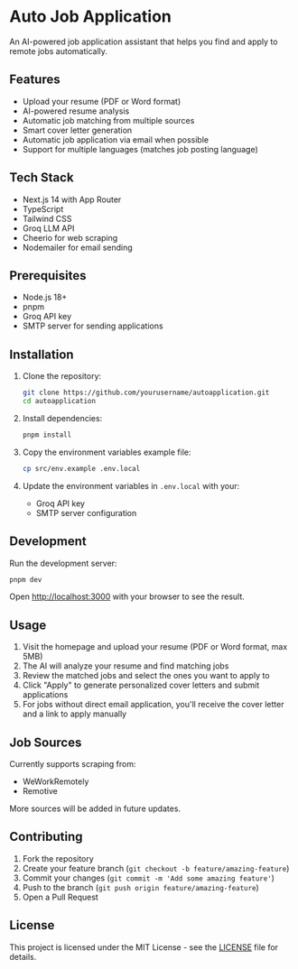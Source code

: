 # Auto Job Application

An AI-powered job application assistant that helps you find and apply to remote jobs automatically.

## Features

- Upload your resume (PDF or Word format)
- AI-powered resume analysis
- Automatic job matching from multiple sources
- Smart cover letter generation
- Automatic job application via email when possible
- Support for multiple languages (matches job posting language)

## Tech Stack

- Next.js 14 with App Router
- TypeScript
- Tailwind CSS
- Groq LLM API
- Cheerio for web scraping
- Nodemailer for email sending

## Prerequisites

- Node.js 18+
- pnpm
- Groq API key
- SMTP server for sending applications

## Installation

1. Clone the repository:
   ```bash
   git clone https://github.com/yourusername/autoapplication.git
   cd autoapplication
   ```

2. Install dependencies:
   ```bash
   pnpm install
   ```

3. Copy the environment variables example file:
   ```bash
   cp src/env.example .env.local
   ```

4. Update the environment variables in `.env.local` with your:
   - Groq API key
   - SMTP server configuration

## Development

Run the development server:

```bash
pnpm dev
```

Open [http://localhost:3000](http://localhost:3000) with your browser to see the result.

## Usage

1. Visit the homepage and upload your resume (PDF or Word format, max 5MB)
2. The AI will analyze your resume and find matching jobs
3. Review the matched jobs and select the ones you want to apply to
4. Click "Apply" to generate personalized cover letters and submit applications
5. For jobs without direct email application, you'll receive the cover letter and a link to apply manually

## Job Sources

Currently supports scraping from:
- WeWorkRemotely
- Remotive

More sources will be added in future updates.

## Contributing

1. Fork the repository
2. Create your feature branch (`git checkout -b feature/amazing-feature`)
3. Commit your changes (`git commit -m 'Add some amazing feature'`)
4. Push to the branch (`git push origin feature/amazing-feature`)
5. Open a Pull Request

## License

This project is licensed under the MIT License - see the [LICENSE](LICENSE) file for details.
